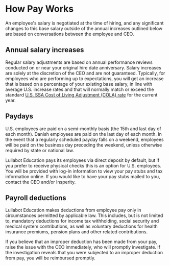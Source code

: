 # How Pay Works
An employee's salary is negotiated at the time of hiring, and any significant changes to this base salary outside of the annual increases outlined below are based on conversations between the employee and CEO.

## Annual salary increases
Regular salary adjustments are based on annual performance reviews conducted on or near your original hire date anniversary. Salary increases are solely at the discretion of the CEO and are not guaranteed. Typically, for employees who are performing up to expectations, you will get an increase that is based on a percentage of your existing base salary, in line with average U.S. increase rates and that will normally match or exceed the standard [U.S. SSA Cost of Living Adjustment (COLA) rate](https://www.ssa.gov/oact/cola/colasummary.html) for the current year.

## Paydays
U.S. employees are paid on a semi-monthly basis (the 15th and last day of each month). Danish employees are paid on the last day of each month. In the event that a regularly scheduled payday falls on a weekend, employees will be paid on the business day preceding the weekend, unless otherwise required by state or national law.

Lullabot Education pays its employees via direct deposit by default, but if you prefer to receive physical checks this is an option for U.S. employees. You will be provided with log-in information to view your pay stubs and tax information online. If you would like to have your pay stubs mailed to you, contact the CEO and/or Insperity.

## Payroll deductions
Lullabot Education makes deductions from employee pay only in circumstances permitted by applicable law. This includes, but is not limited to, mandatory deductions for income tax withholding, social security and medical system contributions, as well as voluntary deductions for health insurance premiums, pension plans and other related contributions.

If you believe that an improper deduction has been made from your pay, raise the issue with the CEO immediately, who will promptly investigate. If the investigation reveals that you were subjected to an improper deduction from pay, you will be reimbursed promptly.
